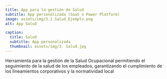 ```yaml
---
title: App para la gestión de Salud 
subtitle: App personalizada (SaaS o Power Platform)
image: assets/img/3.1 Salud_Ejemplo.png
alt: App Salud

caption:
  title: Salud 
  subtitle: App personalizada
  thumbnail: assets/img/3. Salud.jpg
---
```

Herramienta para la gestión de la Salud Ocupacional permitiendo el seguimiento de la salud de los empleados, garantizando el cumplimiento de los lineamientos corporativos y la normatividad local 

